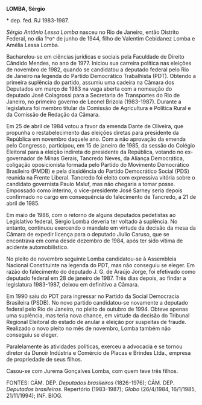 **LOMBA, Sérgio**

\* dep. fed. RJ 1983-1987.

*Sérgio Antônio Lessa Lomba* nasceu no Rio de Janeiro, então Distrito
Federal, no dia 1^o^ de junho de 1944, filho de Valentim Cebidanez Lomba
e Amélia Lessa Lomba.

Bacharelou-se em ciências jurídicas e sociais pela Faculdade de Direito
Cândido Mendes, no ano de 1977. Iniciou sua carreira política nas
eleições de novembro de 1982, quando se candidatou a deputado federal
pelo Rio de Janeiro na legenda do Partido Democrático Trabalhista (PDT).
Obtendo a primeira suplência do partido, assumiu uma cadeira na Câmara
dos Deputados em março de 1983 na vaga aberta com a nomeação do deputado
José Colagrossi para a Secretaria de Transportes do Rio de Janeiro, no
primeiro governo de Leonel Brizola (1983-1987). Durante a legislatura
foi membro titular da Comissão de Agricultura e Política Rural e da
Comissão de Redação da Câmara.

Em 25 de abril de 1984 votou a favor da emenda Dante de Oliveira, que
propunha o restabelecimento das eleições diretas para presidente da
República em novembro daquele ano. Com a não aprovação da emenda pelo
Congresso, participou, em 15 de janeiro de 1985, da sessão do Colégio
Eleitoral para a eleição indireta do presidente da República, votando no
ex-governador de Minas Gerais, Tancredo Neves, da Aliança Democrática,
coligação oposicionista formada pelo Partido do Movimento Democrático
Brasileiro (PMDB) e pela dissidência do Partido Democrático Social (PDS)
reunida na Frente Liberal. Tancredo foi eleito com expressiva vitória
sobre o candidato governista Paulo Maluf, mas não chegaria a tomar
posse. Empossado como interino, o vice-presidente José Sarney seria
depois confirmado no cargo em consequência do falecimento de Tancredo, a
21 de abril de 1985.

Em maio de 1986, com o retorno de alguns deputados pedetistas ao
Legislativo federal, Sérgio Lomba deveria ter voltado à suplência. No
entanto, continuou exercendo o mandato em virtude da decisão da mesa da
Câmara de expedir licença para o deputado Jiulio Caruso, que se
encontrava em coma desde dezembro de 1984, após ter sido vítima de
acidente automobilístico.

No pleito de novembro seguinte Lomba candidatou-se à Assembleia Nacional
Constituinte na legenda do PDT, mas não conseguiu se eleger. Em razão do
falecimento do deputado J. G. de Araújo Jorge, foi efetivado como
deputado federal em 28 de janeiro de 1987. Três dias depois, ao findar a
legislatura 1983-1987, deixou em definitivo a Câmara.

Em 1990 saiu do PDT para ingressar no Partido da Social Democracia
Brasileira (PSDB). No novo partido candidatou-se novamente a deputado
federal pelo Rio de Janeiro, no pleito de outubro de 1994. Obteve apenas
uma suplência, mas teria nova chance, em virtude da decisão do Tribunal
Regional Eleitoral do estado de anular a eleição por suspeitas de
fraude. Realizado o novo pleito no mês de novembro, Lomba também não
conseguiu se eleger.

Paralelamente às atividades políticas, exerceu a advocacia e se tornou
diretor da Dunoir Indústria e Comércio de Placas e Brindes Ltda.,
empresa de propriedade de seus filhos.

Casou-se com Jurema Gonçalves Lomba, com quem teve três filhos.

FONTES: CÂM. DEP. *Deputados brasileiros* (1826-1976); CÂM. DEP.
*Deputados brasileiros*. Repertório (1983-1987); *Globo* (26/4/1984,
16/1/1985, 21/11/1994); INF. BIOG.
